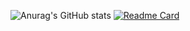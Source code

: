 
![Anurag's GitHub stats](https://github-readme-stats.vercel.app/api?username=Dysprosium163&show_icons=true&theme=synthwave)
[![Readme Card](https://github-readme-stats.vercel.app/api/pin/?username=Dysprosium163&repo=pitwiki_CS_translation)](https://github.com/Dysprosium163/pitwiki_CS_translation)